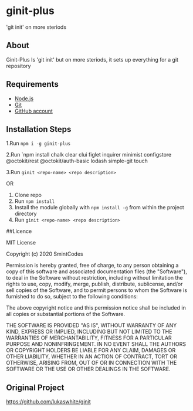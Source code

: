 # ginit-plus
'git init' on more steriods
## About 

Ginit-Plus Is 'git init' but on more steriods, it sets up everything for a git repository


## Requirements

* [Node.js](http://nodejs.org/)
* [Git](https://git-scm.com/)
* [GitHub account](https://github.com/)

## Installation Steps
1.Run `npm i -g ginit-plus`

2.Run `npm install chalk clear clui figlet inquirer minimist configstore @octokit/rest @octokit/auth-basic lodash simple-git touch

3.Run `ginit <repo-name> <repo description>`

OR

1. Clone repo
2. Run `npm install`
3. Install the module globally with `npm install -g` from within the project directory
4. Run `ginit <repo-name> <repo description>`

##Licence

MIT License

Copyright (c) 2020 SmintCodes

Permission is hereby granted, free of charge, to any person obtaining a copy
of this software and associated documentation files (the "Software"), to deal
in the Software without restriction, including without limitation the rights
to use, copy, modify, merge, publish, distribute, sublicense, and/or sell
copies of the Software, and to permit persons to whom the Software is
furnished to do so, subject to the following conditions:

The above copyright notice and this permission notice shall be included in all
copies or substantial portions of the Software.

THE SOFTWARE IS PROVIDED "AS IS", WITHOUT WARRANTY OF ANY KIND, EXPRESS OR
IMPLIED, INCLUDING BUT NOT LIMITED TO THE WARRANTIES OF MERCHANTABILITY,
FITNESS FOR A PARTICULAR PURPOSE AND NONINFRINGEMENT. IN NO EVENT SHALL THE
AUTHORS OR COPYRIGHT HOLDERS BE LIABLE FOR ANY CLAIM, DAMAGES OR OTHER
LIABILITY, WHETHER IN AN ACTION OF CONTRACT, TORT OR OTHERWISE, ARISING FROM,
OUT OF OR IN CONNECTION WITH THE SOFTWARE OR THE USE OR OTHER DEALINGS IN THE
SOFTWARE.

## Original Project

https://github.com/lukaswhite/ginit

